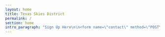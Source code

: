 ```yaml
---
layout: home
title: Texas Skies District
permalink: /
section: home
intro_paragraph: "Sign Up Here\n\n<form name=\"contact\" method=\"POST\" data-netlify=\"true\">\r\n  <p>\r\n    <label>Your Name: <input type=\"text\" name=\"name\" /></label>   \r\n  </p>\r\n  <p>\r\n    <label>Your Email: <input type=\"email\" name=\"email\" /></label>\r\n  </p>\r\n  <p>\r\n    <label>Your Role: <select name=\"role[]\" multiple>\r\n      <option value=\"leader\">Leader</option>\r\n      <option value=\"follower\">Follower</option>\r\n    </select></label>\r\n  </p>\r\n  <p>\r\n    <label>Message: <textarea name=\"message\"></textarea></label>\r\n  </p>\r\n  <p>\r\n    <button type=\"submit\">Send</button>\r\n  </p>\r\n</form>\n\nLinks Here"
---
```


